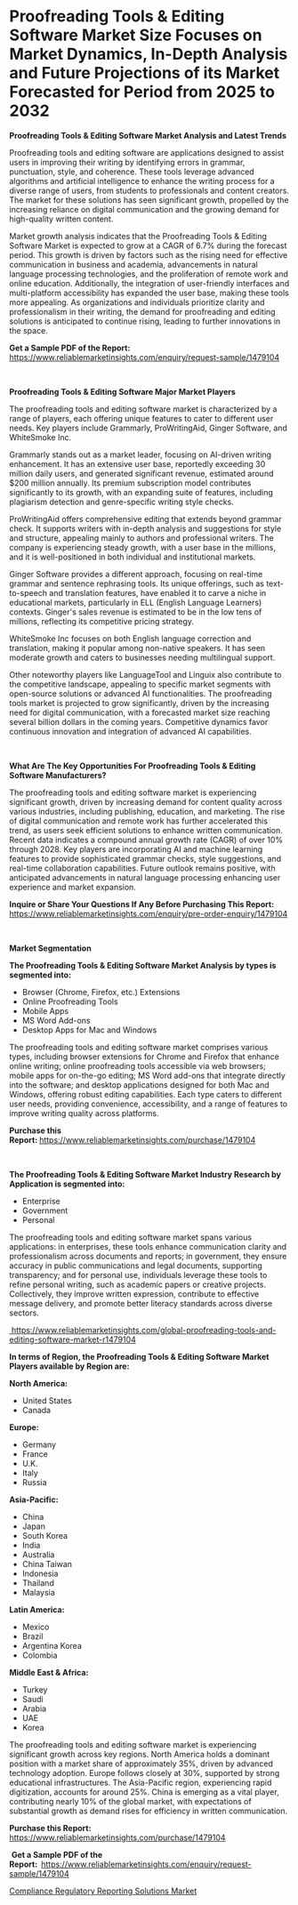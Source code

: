 <p><h1>Proofreading Tools & Editing Software Market Size Focuses on Market Dynamics, In-Depth Analysis and Future Projections of its Market Forecasted for Period from 2025 to 2032</h1></p><p><strong>Proofreading Tools & Editing Software Market Analysis and Latest Trends</strong></p>
<p><p>Proofreading tools and editing software are applications designed to assist users in improving their writing by identifying errors in grammar, punctuation, style, and coherence. These tools leverage advanced algorithms and artificial intelligence to enhance the writing process for a diverse range of users, from students to professionals and content creators. The market for these solutions has seen significant growth, propelled by the increasing reliance on digital communication and the growing demand for high-quality written content.</p><p>Market growth analysis indicates that the Proofreading Tools & Editing Software Market is expected to grow at a CAGR of 6.7% during the forecast period. This growth is driven by factors such as the rising need for effective communication in business and academia, advancements in natural language processing technologies, and the proliferation of remote work and online education. Additionally, the integration of user-friendly interfaces and multi-platform accessibility has expanded the user base, making these tools more appealing. As organizations and individuals prioritize clarity and professionalism in their writing, the demand for proofreading and editing solutions is anticipated to continue rising, leading to further innovations in the space.</p></p>
<p><strong>Get a Sample PDF of the Report:&nbsp;</strong> <a href="https://www.reliablemarketinsights.com/enquiry/request-sample/1479104?utm_campaign=3191&utm_medium=2&utm_source=Github&utm_content=ia&utm_term=23032025&utm_id=proofreading-tools-editing-software">https://www.reliablemarketinsights.com/enquiry/request-sample/1479104</a></p>
<p>&nbsp;</p>
<p><strong>Proofreading Tools & Editing Software Major Market Players</strong></p>
<p><p>The proofreading tools and editing software market is characterized by a range of players, each offering unique features to cater to different user needs. Key players include Grammarly, ProWritingAid, Ginger Software, and WhiteSmoke Inc.</p><p>Grammarly stands out as a market leader, focusing on AI-driven writing enhancement. It has an extensive user base, reportedly exceeding 30 million daily users, and generated significant revenue, estimated around $200 million annually. Its premium subscription model contributes significantly to its growth, with an expanding suite of features, including plagiarism detection and genre-specific writing style checks.</p><p>ProWritingAid offers comprehensive editing that extends beyond grammar check. It supports writers with in-depth analysis and suggestions for style and structure, appealing mainly to authors and professional writers. The company is experiencing steady growth, with a user base in the millions, and it is well-positioned in both individual and institutional markets.</p><p>Ginger Software provides a different approach, focusing on real-time grammar and sentence rephrasing tools. Its unique offerings, such as text-to-speech and translation features, have enabled it to carve a niche in educational markets, particularly in ELL (English Language Learners) contexts. Ginger's sales revenue is estimated to be in the low tens of millions, reflecting its competitive pricing strategy.</p><p>WhiteSmoke Inc focuses on both English language correction and translation, making it popular among non-native speakers. It has seen moderate growth and caters to businesses needing multilingual support.</p><p>Other noteworthy players like LanguageTool and Linguix also contribute to the competitive landscape, appealing to specific market segments with open-source solutions or advanced AI functionalities. The proofreading tools market is projected to grow significantly, driven by the increasing need for digital communication, with a forecasted market size reaching several billion dollars in the coming years. Competitive dynamics favor continuous innovation and integration of advanced AI capabilities.</p></p>
<p>&nbsp;</p>
<p><strong>What Are The Key Opportunities For Proofreading Tools & Editing Software Manufacturers?</strong></p>
<p><p>The proofreading tools and editing software market is experiencing significant growth, driven by increasing demand for content quality across various industries, including publishing, education, and marketing. The rise of digital communication and remote work has further accelerated this trend, as users seek efficient solutions to enhance written communication. Recent data indicates a compound annual growth rate (CAGR) of over 10% through 2028. Key players are incorporating AI and machine learning features to provide sophisticated grammar checks, style suggestions, and real-time collaboration capabilities. Future outlook remains positive, with anticipated advancements in natural language processing enhancing user experience and market expansion.</p></p>
<p><strong>Inquire or Share Your Questions If Any Before Purchasing This Report:</strong> <a href="https://www.reliablemarketinsights.com/enquiry/pre-order-enquiry/1479104?utm_campaign=3191&utm_medium=2&utm_source=Github&utm_content=ia&utm_term=23032025&utm_id=proofreading-tools-editing-software">https://www.reliablemarketinsights.com/enquiry/pre-order-enquiry/1479104</a></p>
<p>&nbsp;</p>
<p><strong>Market Segmentation</strong></p>
<p><strong>The Proofreading Tools & Editing Software Market Analysis by types is segmented into:</strong></p>
<p><ul><li>Browser (Chrome, Firefox, etc.) Extensions</li><li>Online Proofreading Tools</li><li>Mobile Apps</li><li>MS Word Add-ons</li><li>Desktop Apps for Mac and Windows</li></ul></p>
<p><p>The proofreading tools and editing software market comprises various types, including browser extensions for Chrome and Firefox that enhance online writing; online proofreading tools accessible via web browsers; mobile apps for on-the-go editing; MS Word add-ons that integrate directly into the software; and desktop applications designed for both Mac and Windows, offering robust editing capabilities. Each type caters to different user needs, providing convenience, accessibility, and a range of features to improve writing quality across platforms.</p></p>
<p><strong>Purchase this Report:&nbsp;</strong><a href="https://www.reliablemarketinsights.com/purchase/1479104?utm_campaign=3191&utm_medium=2&utm_source=Github&utm_content=ia&utm_term=23032025&utm_id=proofreading-tools-editing-software">https://www.reliablemarketinsights.com/purchase/1479104</a></p>
<p>&nbsp;</p>
<p><strong>The Proofreading Tools & Editing Software Market Industry Research by Application is segmented into:</strong></p>
<p><ul><li>Enterprise</li><li>Government</li><li>Personal</li></ul></p>
<p><p>The proofreading tools and editing software market spans various applications: in enterprises, these tools enhance communication clarity and professionalism across documents and reports; in government, they ensure accuracy in public communications and legal documents, supporting transparency; and for personal use, individuals leverage these tools to refine personal writing, such as academic papers or creative projects. Collectively, they improve written expression, contribute to effective message delivery, and promote better literacy standards across diverse sectors.</p></p>
<p><a href="https://www.reliablemarketinsights.com/global-proofreading-tools-and-editing-software-market-r1479104?utm_campaign=3191&utm_medium=2&utm_source=Github&utm_content=ia&utm_term=23032025&utm_id=proofreading-tools-editing-software">&nbsp;https://www.reliablemarketinsights.com/global-proofreading-tools-and-editing-software-market-r1479104</a></p>
<p><strong>In terms of Region, the Proofreading Tools & Editing Software Market Players available by Region are:</strong></p>
<p>
    <p> <strong> North America: </strong>
        <ul>
            <li>United States</li>
            <li>Canada</li>
        </ul>
        </p> 
    <p> <strong> Europe: </strong>
        <ul>
            <li>Germany</li>
            <li>France</li>
            <li>U.K.</li>
            <li>Italy</li>
            <li>Russia</li>
        </ul>
        </p> 
    <p> <strong> Asia-Pacific: </strong>
        <ul>
            <li>China</li>
            <li>Japan</li>
            <li>South Korea</li>
            <li>India</li>
            <li>Australia</li>
            <li>China Taiwan</li>
            <li>Indonesia</li>
            <li>Thailand</li>
            <li>Malaysia</li>
        </ul>
        </p> 
    <p> <strong> Latin America: </strong>
        <ul>
            <li>Mexico</li>
            <li>Brazil</li>
            <li>Argentina Korea</li>
            <li>Colombia</li>
        </ul>
        </p> 
    <p> <strong> Middle East & Africa: </strong>
        <ul>
            <li>Turkey</li>
            <li>Saudi</li>
            <li>Arabia</li>
            <li>UAE</li>
            <li>Korea</li>
        </ul>
    </p>
    </p>
<p><p>The proofreading tools and editing software market is experiencing significant growth across key regions. North America holds a dominant position with a market share of approximately 35%, driven by advanced technology adoption. Europe follows closely at 30%, supported by strong educational infrastructures. The Asia-Pacific region, experiencing rapid digitization, accounts for around 25%. China is emerging as a vital player, contributing nearly 10% of the global market, with expectations of substantial growth as demand rises for efficiency in written communication.</p></p>
<p><strong>Purchase this Report: </strong><a href="https://www.reliablemarketinsights.com/purchase/1479104?utm_campaign=3191&utm_medium=2&utm_source=Github&utm_content=ia&utm_term=23032025&utm_id=proofreading-tools-editing-software">https://www.reliablemarketinsights.com/purchase/1479104</a></p>
<p>&nbsp;<strong>Get a Sample PDF of the Report:&nbsp;&nbsp;</strong><a href="https://www.reliablemarketinsights.com/enquiry/request-sample/1479104?utm_campaign=3191&utm_medium=2&utm_source=Github&utm_content=ia&utm_term=23032025&utm_id=proofreading-tools-editing-software">https://www.reliablemarketinsights.com/enquiry/request-sample/1479104</a></p>
<p><strong></strong></p>
<p><p><a href="https://github.com/boccalyver5k/Market-Research-Report-List-1/blob/main/compliance-regulatory-reporting-solutions-market.md?utm_campaign=3191&utm_medium=2&utm_source=Github&utm_content=ia&utm_term=23032025&utm_id=proofreading-tools-editing-software">Compliance Regulatory Reporting Solutions Market</a></p></p>